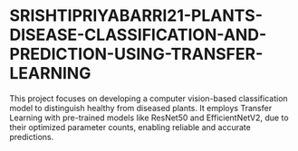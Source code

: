 # SRISHTIPRIYABARRI21-PLANTS-DISEASE-CLASSIFICATION-AND-PREDICTION-USING-TRANSFER-LEARNING
This project focuses on developing a computer vision-based classification model to distinguish healthy from diseased plants. It employs Transfer Learning with pre-trained models like ResNet50 and EfficientNetV2, due to their optimized parameter counts, enabling reliable and accurate predictions.
